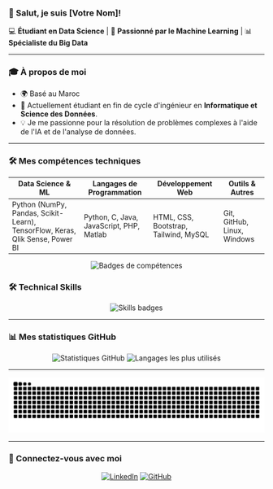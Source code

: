 ### 👋 Salut, je suis [Votre Nom]!

💻 **Étudiant en Data Science** | 🤖 **Passionné par le Machine Learning** | 📊 **Spécialiste du Big Data**

---

### 🎓 À propos de moi

- 🌍 Basé au Maroc
- 🎯 Actuellement étudiant en fin de cycle d'ingénieur en **Informatique et Science des Données**.
- 💡 Je me passionne pour la résolution de problèmes complexes à l'aide de l'IA et de l'analyse de données.

---

### 🛠️ Mes compétences techniques

| Data Science & ML | Langages de Programmation | Développement Web | Outils & Autres |
|-------------------|---------------------------|-------------------|-----------------|
| Python (NumPy, Pandas, Scikit-Learn), TensorFlow, Keras, Qlik Sense, Power BI | Python, C, Java, JavaScript, PHP, Matlab | HTML, CSS, Bootstrap, Tailwind, MySQL | Git, GitHub, Linux, Windows |

<div align="center">
  <img src="https://skillicons.dev/icons?i=python,tensorflow,scikitlearn,mysql,html,css,bootstrap,tailwind,github,linux,windows" alt="Badges de compétences" />
</div>

### 🛠️ Technical Skills

<div align="center">
  <img src="https://skillicons.dev/icons?i=python,tensorflow,scikitlearn,mysql,html,css,bootstrap,tailwind,github,linux,windows" alt="Skills badges" />
</div>

---

### 📊 Mes statistiques GitHub

<div align="center">
  <img src="https://github-readme-stats.vercel.app/api?username=khzouhair&show_icons=true&theme=radical" alt="Statistiques GitHub" />
  <img src="https://github-readme-stats.vercel.app/api/top-langs/?username=khzouhair&layout=compact&theme=radical" alt="Langages les plus utilisés" />
</div>

---

<div align="center">
  <img src="https://github.com/sagnikghoshcr7/images/blob/master/Profile%20Readme/github-contribution-grid-snake.svg" alt="Snake animation"/>
</div>

---

### 🤝 Connectez-vous avec moi

<div align="center">
  <a href="https://www.linkedin.com/in/[VotreProfilLinkedIn]" target="_blank"><img src="https://img.shields.io/badge/LinkedIn-0077B5?style=for-the-badge&logo=linkedin&logoColor=white" alt="LinkedIn"/></a>
  <a href="https://github.com/khzouhair" target="_blank"><img src="https://img.shields.io/badge/GitHub-100000?style=for-the-badge&logo=github&logoColor=white" alt="GitHub"/></a>
</div>
